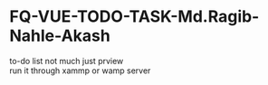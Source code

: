 # FQ-VUE-TODO-TASK-Md.Ragib-Nahle-Akash
to-do list
not much just prview  
run it through xammp or wamp server
